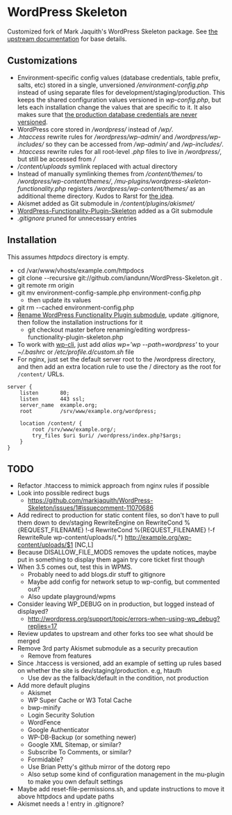# WordPress Skeleton

Customized fork of Mark Jaquith's WordPress Skeleton package. See [the upstream documentation](https://github.com/markjaquith/WordPress-Skeleton) for base details.


## Customizations

* Environment-specific config values (database credentials, table prefix, salts, etc) stored in a single, unversioned */environment-config.php* instead of using separate files for development/staging/production. This keeps the shared configuration values versioned in *wp-config.php*, but lets each installation change the values that are specific to it. It also makes sure that [the production database credentials are never versioned](http://wordpress.stackexchange.com/q/52682/3898).
* WordPress core stored in */wordpress/* instead of */wp/*.
* *.htaccess* rewrite rules for */wordpress/wp-admin/* and */wordpress/wp-includes/* so they can be accessed from */wp-admin/* and */wp-includes/*.
* *.htaccess* rewrite rules for all root-level *.php* files to live in */wordpress/*, but still be accessed from */*
* */content/uploads* symlink replaced with actual directory
* Instead of manually symlinking themes from */content/themes/* to */wordpress/wp-content/themes/*, */mu-plugins/wordpress-skeleton-functionality.php* registers */wordpress/wp-content/themes/* as an additional theme directory. Kudos to Rarst for [the idea](https://github.com/Rarst/WordPress-Skeleton/commit/c8770e5828310970d2b1a5099695a932d471e954).
* Akismet added as Git submodule in */content/plugins/akismet/*
* [WordPress-Functionality-Plugin-Skeleton](https://github.com/iandunn/WordPress-Functionality-Plugin-Skeleton) added as a Git submodule
* *.gitignore* pruned for unnecessary entries


## Installation

This assumes *httpdocs* directory is empty.

* cd /var/www/vhosts/example.com/httpdocs
* git clone --recursive git://github.com/iandunn/WordPress-Skeleton.git .
* git remote rm origin
* git mv environment-config-sample.php environment-config.php
	* then update its values
* git rm --cached environment-config.php
* [Rename WordPress Functionality Plugin submodule](http://stackoverflow.com/questions/4526910/rename-a-git-submodule), update .gitignore, then follow the installation instructions for it
	* git checkout master before renaming/editing wordpress-functionality-plugin-skeleton.php 
* To work with [wp-cli](http://wp-cli.org/), just add *alias wp='wp --path=wordpress'* to your *~/.bashrc* or */etc/profile.d/custom.sh* file
* For nginx, just set the default server root to the /wordpress directory, and then add an extra location rule to use the / directory as the root for `/content/` URLs.

```Nginx
server {
    listen       80;
    listen       443 ssl;
    server_name  example.org;
	root         /srv/www/example.org/wordpress;

    location /content/ {
		root /srv/www/example.org/;
		try_files $uri $uri/ /wordpress/index.php?$args;
    }
}
```


## TODO

* Refactor .htaccess to mimick approach from nginx rules if possible
* Look into possible redirect bugs
	* https://github.com/markjaquith/WordPress-Skeleton/issues/1#issuecomment-11070686
* Add redirect to production for static content files, so don't have to pull them down to dev/staging
	RewriteEngine on
	RewriteCond %{REQUEST_FILENAME} !-d
	RewriteCond %{REQUEST_FILENAME} !-f
	RewriteRule wp-content/uploads/(.*) http://example.org/wp-content/uploads/$1 [NC,L]
* Because DISALLOW_FILE_MODS removes the update notices, maybe put in something to display them again
	try core ticket first though
* When 3.5 comes out, test this in WPMS. 
	* Probably need to add blogs.dir stuff to gitignore
	* Maybe add config for network setup to wp-config, but commented out?
	* Also update playground/wpms
* Consider leaving WP_DEBUG on in production, but logged instead of displayed?
	* http://wordpress.org/support/topic/errors-when-using-wp_debug?replies=17
* Review updates to upstream and other forks too see what should be merged
* Remove 3rd party Akismet submodule as a security precaution
	* Remove from features
* Since .htaccess is versioned, add an example of setting up rules based on whether the site is dev/staging/production. e.g, htauth
	* Use dev as the fallback/default in the condition, not production
* Add more default plugins
	* Akismet
	* WP Super Cache or W3 Total Cache
	* bwp-minify
	* Login Security Solution
	* WordFence
	* Google Authenticator
	* WP-DB-Backup (or something newer)
	* Google XML Sitemap, or similar?
	* Subscribe To Comments, or similar?
	* Formidable?
	* Use Brian Petty's github mirror of the dotorg repo
	* Also setup some kind of configuration management in the mu-plugin to make you own default settings
* Maybe add reset-file-permissions.sh, and update instructions to move it above httpdocs and update paths
* Akismet needs a ! entry in .gitignore?